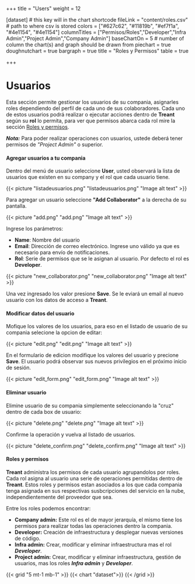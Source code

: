 +++
title = "Users"
weight = 12


[dataset] # this key will in the chart shortcode
  fileLink = "content/roles.csv" # path to where csv is stored
  colors = ["#627c62", "#11819b", "#ef7f1a", "#4e1154", "#4e1154"]
  columnTitles = ["Permisos/Roles","Developer","Infra Admin","Project Admin","Company Admin"]
  baseChartOn = 5 # number of column the chart(s) and graph should be drawn from
  piechart = true
  doughnutchart = true
  bargraph = true
  title = "Roles y Permisos"
  table = true 

+++


# Usuarios

Esta sección permite gestionar los usuarios de su compania, asignarles roles dependiendo del perfil de cada uno de sus colaboradores. Cada uno de estos usuarios podrá realizar o ejecutar acciones dentro de **Treant** según su **rol** lo permita, 
para ver que permisos abarca cada rol mire la sección [Roles y permisos](#roles-y-permisos).

***Nota:*** Para poder realizar operaciones con usuarios, ustede deberá tener permisos de *"Project Admin"* o superior.

#### Agregar usuarios a tu compania

Dentro del menú de usuario seleccione **User**, usted observará la lista de usuarios que existen en su company y
el rol que cada usuario tiene. 

{{< picture "listadeusuarios.png" "listadeusuarios.png" "Image alt text" >}}


Para agregar un usuario seleccione **"Add Collaborator"** a la derecha de su pantalla. 

{{< picture "add.png" "add.png" "Image alt text" >}}

Ingrese los parámetros:

* **Name**: Nombre del usuario
* **Email**: Dirección de correo electrónico. Ingrese uno válido ya que es necesario para envío de notificaciones.
* **Rol**: Serie de permisos que se le asignan al usuario. Por defecto el rol es **Developer**.

{{< picture "new_collaborator.png" "new_collaborator.png" "Image alt text" >}}

Una vez ingresado los valor presione **Save**. Se le eviará un email al nuevo usuario con los datos de acceso a **Treant**.

#### Modificar datos del usuario

Mofique los valores de los usuarios, para eso en el listado de usuario de su compania selecione la opcion de editar:

{{< picture "edit.png" "edit.png" "Image alt text" >}}

En el formulario de edicion modifique los valores del usuario y precione **Save**. El usuario podrá observar sus nuevos 
privilegios en el próximo inicio de sesión.

{{< picture "edit_form.png" "edit_form.png" "Image alt text" >}}



#### Eliminar usuario

Elimine usuario de su compania simplemente seleccionando la "cruz" dentro de cada box de usuario:

{{< picture "delete.png" "delete.png" "Image alt text" >}}

Confirme la operación y vuelva al listado de usuarios.

{{< picture "delete_confirm.png" "delete_confirm.png" "Image alt text" >}}


#### Roles y permisos

**Treant** administra los permisos de cada usuario agrupandolos por roles. Cada rol asigna al usuario una serie de operaciones permitidas dentro de **Treant**. Estos roles y permisos estan asociados a los que cada compania tenga asignada en sus respectivas susbcripciones del servicio en la nube, independientemente del proveedor que sea.




Entre los roles podemos encontrar:

* **Company admin:** Este rol es el de mayor jerarquía, el mismo tiene los permisos para realizar todas las operaciones dentro la compania.
* **Developer:** Creación de infraestructura y desplegar nuevas versiones de código.
* **Infra admin:** Crear, modificar y eliminar infraestructura mas el rol ***Developer***.
* **Project admin:** Crear, modificar y eliminar infraestructura, gestión de usuarios, mas los roles ***Infra admin*** y ***Developer***.

{{< grid "5 mt-1 mb-1" >}}
  {{< chart "dataset">}}
{{< /grid >}}
